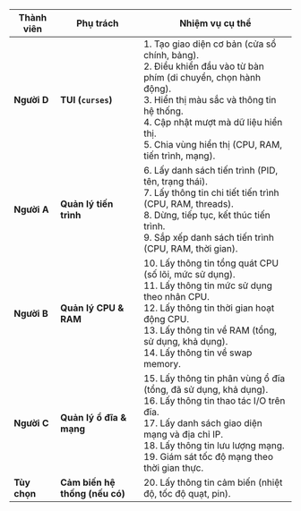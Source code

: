 | **Thành viên** | **Phụ trách**               | **Nhiệm vụ cụ thể**                                                                                                                                   |
|----------------|-----------------------------|-------------------------------------------------------------------------------------------------------------------------------------------------------|
| **Người D**    | **TUI (`curses`)**           | 1. Tạo giao diện cơ bản (cửa sổ chính, bảng).<br>2. Điều khiển đầu vào từ bàn phím (di chuyển, chọn hành động).<br>3. Hiển thị màu sắc và thông tin hệ thống.<br>4. Cập nhật mượt mà dữ liệu hiển thị.<br>5. Chia vùng hiển thị (CPU, RAM, tiến trình, mạng). |
| **Người A**    | **Quản lý tiến trình**       | 6. Lấy danh sách tiến trình (PID, tên, trạng thái).<br>7. Lấy thông tin chi tiết tiến trình (CPU, RAM, threads).<br>8. Dừng, tiếp tục, kết thúc tiến trình.<br>9. Sắp xếp danh sách tiến trình (CPU, RAM, thời gian). |
| **Người B**    | **Quản lý CPU & RAM**        | 10. Lấy thông tin tổng quát CPU (số lõi, mức sử dụng).<br>11. Lấy thông tin mức sử dụng theo nhân CPU.<br>12. Lấy thông tin thời gian hoạt động CPU.<br>13. Lấy thông tin về RAM (tổng, sử dụng, khả dụng).<br>14. Lấy thông tin về swap memory. |
| **Người C**    | **Quản lý ổ đĩa & mạng**     | 15. Lấy thông tin phân vùng ổ đĩa (tổng, đã sử dụng, khả dụng).<br>16. Lấy thông tin thao tác I/O trên đĩa.<br>17. Lấy danh sách giao diện mạng và địa chỉ IP.<br>18. Lấy thông tin lưu lượng mạng.<br>19. Giám sát tốc độ mạng theo thời gian thực. |
| **Tùy chọn**   | **Cảm biến hệ thống (nếu có)** | 20. Lấy thông tin cảm biến (nhiệt độ, tốc độ quạt, pin).                                                                                               |
